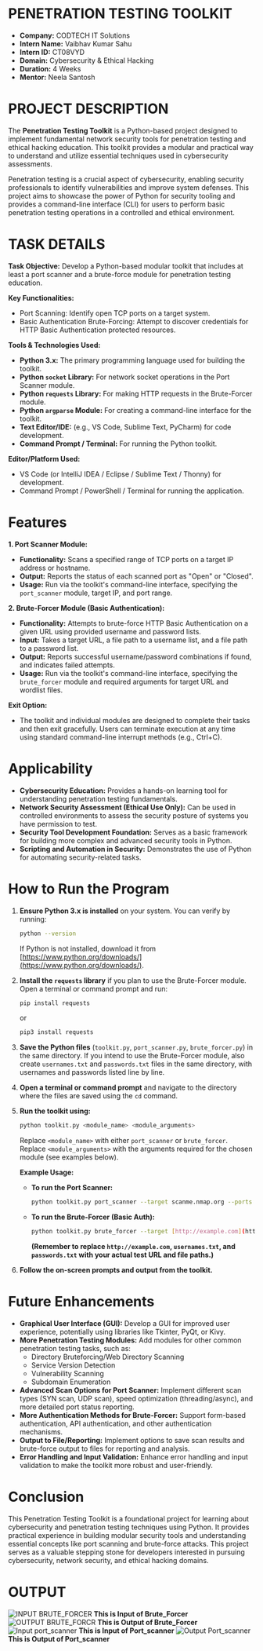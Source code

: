 # PENETRATION TESTING TOOLKIT

- **Company:** CODTECH IT Solutions
- **Intern Name:** Vaibhav Kumar Sahu
- **Intern ID:** CT08VYD
- **Domain:** Cybersecurity & Ethical Hacking
- **Duration:** 4 Weeks
- **Mentor:** Neela Santosh

# PROJECT DESCRIPTION
The **Penetration Testing Toolkit** is a Python-based project designed to implement fundamental network security tools for penetration testing and ethical hacking education. This toolkit provides a modular and practical way to understand and utilize essential techniques used in cybersecurity assessments.

Penetration testing is a crucial aspect of cybersecurity, enabling security professionals to identify vulnerabilities and improve system defenses. This project aims to showcase the power of Python for security tooling and provides a command-line interface (CLI) for users to perform basic penetration testing operations in a controlled and ethical environment.

# TASK DETAILS

**Task Objective:** Develop a Python-based modular toolkit that includes at least a port scanner and a brute-force module for penetration testing education.

**Key Functionalities:**

*   Port Scanning: Identify open TCP ports on a target system.
*   Basic Authentication Brute-Forcing: Attempt to discover credentials for HTTP Basic Authentication protected resources.

**Tools & Technologies Used:**

*   **Python 3.x:** The primary programming language used for building the toolkit.
*   **Python `socket` Library:** For network socket operations in the Port Scanner module.
*   **Python `requests` Library:** For making HTTP requests in the Brute-Forcer module.
*   **Python `argparse` Module:** For creating a command-line interface for the toolkit.
*   **Text Editor/IDE:** (e.g., VS Code, Sublime Text, PyCharm) for code development.
*   **Command Prompt / Terminal:** For running the Python toolkit.

**Editor/Platform Used:**

*   VS Code (or IntelliJ IDEA / Eclipse / Sublime Text / Thonny) for development.
*   Command Prompt / PowerShell / Terminal for running the application.

# Features

**1. Port Scanner Module:**

*   **Functionality:** Scans a specified range of TCP ports on a target IP address or hostname.
*   **Output:** Reports the status of each scanned port as "Open" or "Closed".
*   **Usage:**  Run via the toolkit's command-line interface, specifying the `port_scanner` module, target IP, and port range.

**2. Brute-Forcer Module (Basic Authentication):**

*   **Functionality:** Attempts to brute-force HTTP Basic Authentication on a given URL using provided username and password lists.
*   **Input:** Takes a target URL, a file path to a username list, and a file path to a password list.
*   **Output:**  Reports successful username/password combinations if found, and indicates failed attempts.
*   **Usage:** Run via the toolkit's command-line interface, specifying the `brute_forcer` module and required arguments for target URL and wordlist files.

**Exit Option:**

*   The toolkit and individual modules are designed to complete their tasks and then exit gracefully. Users can terminate execution at any time using standard command-line interrupt methods (e.g., Ctrl+C).

# Applicability

*   **Cybersecurity Education:**  Provides a hands-on learning tool for understanding penetration testing fundamentals.
*   **Network Security Assessment (Ethical Use Only):**  Can be used in controlled environments to assess the security posture of systems you have permission to test.
*   **Security Tool Development Foundation:** Serves as a basic framework for building more complex and advanced security tools in Python.
*   **Scripting and Automation in Security:** Demonstrates the use of Python for automating security-related tasks.

# How to Run the Program

1.  **Ensure Python 3.x is installed** on your system. You can verify by running:
    ```bash
    python --version
    ```
    If Python is not installed, download it from [https://www.python.org/downloads/](https://www.python.org/downloads/).

2.  **Install the `requests` library** if you plan to use the Brute-Forcer module. Open a terminal or command prompt and run:
    ```bash
    pip install requests
    ```
    or
    ```bash
    pip3 install requests
    ```

3.  **Save the Python files** (`toolkit.py`, `port_scanner.py`, `brute_forcer.py`) in the same directory.  If you intend to use the Brute-Forcer module, also create `usernames.txt` and `passwords.txt` files in the same directory, with usernames and passwords listed line by line.

4.  **Open a terminal or command prompt** and navigate to the directory where the files are saved using the `cd` command.

5.  **Run the toolkit using:**
    ```bash
    python toolkit.py <module_name> <module_arguments>
    ```
    Replace `<module_name>` with either `port_scanner` or `brute_forcer`.
    Replace `<module_arguments>` with the arguments required for the chosen module (see examples below).

    **Example Usage:**

    *   **To run the Port Scanner:**
        ```bash
        python toolkit.py port_scanner --target scanme.nmap.org --ports 1-100
        ```
    *   **To run the Brute-Forcer (Basic Auth):**
        ```bash
        python toolkit.py brute_forcer --target [http://example.com](http://example.com) --usernames usernames.txt --passwords passwords.txt
        ```
        **(Remember to replace `http://example.com`, `usernames.txt`, and `passwords.txt` with your actual test URL and file paths.)**

6.  **Follow the on-screen prompts and output from the toolkit.**

# Future Enhancements

*   **Graphical User Interface (GUI):** Develop a GUI for improved user experience, potentially using libraries like Tkinter, PyQt, or Kivy.
*   **More Penetration Testing Modules:** Add modules for other common penetration testing tasks, such as:
    *   Directory Bruteforcing/Web Directory Scanning
    *   Service Version Detection
    *   Vulnerability Scanning
    *   Subdomain Enumeration
*   **Advanced Scan Options for Port Scanner:** Implement different scan types (SYN scan, UDP scan), speed optimization (threading/async), and more detailed port status reporting.
*   **More Authentication Methods for Brute-Forcer:**  Support form-based authentication, API authentication, and other authentication mechanisms.
*   **Output to File/Reporting:** Implement options to save scan results and brute-force output to files for reporting and analysis.
*   **Error Handling and Input Validation:** Enhance error handling and input validation to make the toolkit more robust and user-friendly.

# Conclusion

This Penetration Testing Toolkit is a foundational project for learning about cybersecurity and penetration testing techniques using Python. It provides practical experience in building modular security tools and understanding essential concepts like port scanning and brute-force attacks. This project serves as a valuable stepping stone for developers interested in pursuing cybersecurity, network security, and ethical hacking domains.

# OUTPUT

![INPUT BRUTE_FORCER](https://github.com/user-attachments/assets/8dc0f8b0-3eef-412c-b3e4-00698859fb52)
**This is Input of Brute_Forcer**
![OUTPUT BRUTE_FORCR](https://github.com/user-attachments/assets/afda43a4-05f5-43b8-b684-25c7ab242392)
**This is Output of Brute_Forcer**
![Input port_scanner](https://github.com/user-attachments/assets/4b16fe91-0439-48b8-a402-a4e6a9e8feea)
**This is Input of Port_scanner**
![Output Port_scanner](https://github.com/user-attachments/assets/46db3fe5-b31a-451c-93ce-f49fa182906e)
**This is Output of Port_scanner**
